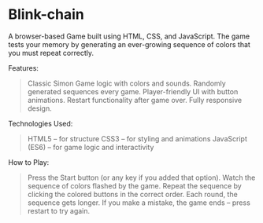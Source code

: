 # Blink-chain
A browser-based Game built using HTML, CSS, and JavaScript. The game tests your memory by generating an ever-growing sequence of colors that you must repeat correctly.

 Features: 

 > Classic Simon Game logic with colors and sounds.
 > Randomly generated sequences every game.
 > Player-friendly UI with button animations.
 > Restart functionality after game over.
 > Fully responsive design.

Technologies Used:

 > HTML5 – for structure
 > CSS3 – for styling and animations
 > JavaScript (ES6) – for game logic and interactivity

How to Play:

 > Press the Start button (or any key if you added that option).
 > Watch the sequence of colors flashed by the game.
 > Repeat the sequence by clicking the colored buttons in the correct order.
 > Each round, the sequence gets longer.
 > If you make a mistake, the game ends – press restart to try again.
